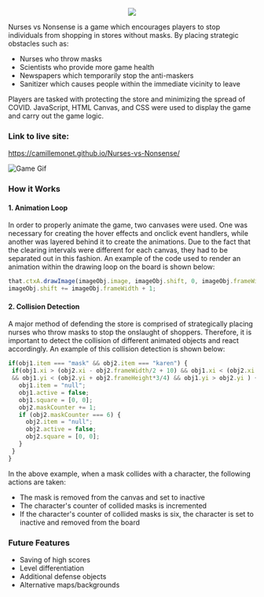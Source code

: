 <p align="center">
  <img src="https://github.com/camillemonet/images/blob/master/js_home.png" />
</p>

Nurses vs Nonsense is a game which encourages players to stop individuals from shopping in stores without masks.
By placing strategic obstacles such as: 

 * Nurses who throw masks
 * Scientists who provide more game health
 * Newspapers which temporarily stop the anti-maskers
 * Sanitizer which causes people within the immediate vicinity to leave
 
 Players are tasked with protecting the store and minimizing the spread of COVID.  JavaScript, HTML Canvas, and CSS were used to display the game and carry out the game logic.
 
 ### Link to live site:
 https://camillemonet.github.io/Nurses-vs-Nonsense/
 
 ![Game Gif](https://github.com/camillemonet/images/blob/master/js_gif.gif)
 
 ### How it Works
 
 #### 1. Animation Loop
 
 In order to properly animate the game, two canvases were used. One was necessary for creating the hover effects and onclick event handlers, while another was layered behind it to create the animations. Due to the fact that the clearing intervals were different for each canvas, they had to be separated out in this fashion. An example of the code used to render an animation within the drawing loop on the board is shown below: 
 
  ```javascript
  that.ctxA.drawImage(imageObj.image, imageObj.shift, 0, imageObj.frameWidth, imageObj.frameHeight, imageObj.xi, imageObj.yi, imageObj.frameWidth, imageObj.frameHeight)
  imageObj.shift += imageObj.frameWidth + 1;
  ```
 
 #### 2. Collision Detection
 
 A major method of defending the store is comprised of strategically placing nurses who throw masks to stop the onslaught of shoppers. Therefore, it is important to detect the collision of different animated objects and react accordingly. An example of this collision detection is shown below:
 
 ```javascript
 if(obj1.item === "mask" && obj2.item === "karen") {
  if(obj1.xi > (obj2.xi - obj2.frameWidth/2 + 10) && obj1.xi < (obj2.xi + obj2.frameWidth/2 - 10) 
  && obj1.yi < (obj2.yi + obj2.frameHeight*3/4) && obj1.yi > obj2.yi ) {
    obj1.item = "null";
    obj1.active = false;
    obj1.square = [0, 0];
    obj2.maskCounter += 1;
    if (obj2.maskCounter === 6) {
      obj2.item = "null";
      obj2.active = false;
      obj2.square = [0, 0];
    }
  }
}
 ```
 
 In the above example, when a mask collides with a character, the following actions are taken: 
 * The mask is removed from the canvas and set to inactive
 * The character's counter of collided masks is incremented
 * If the character's counter of collided masks is six, the character is set to inactive and removed from the board
 
 ### Future Features
 * Saving of high scores
 * Level differentiation
 * Additional defense objects
 * Alternative maps/backgrounds
